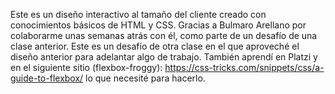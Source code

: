 Este es un diseño interactivo al tamaño del cliente creado con conocimientos básicos de HTML y CSS. Gracias a Bulmaro Arellano por colaborarme unas semanas atrás con él, como parte de un desafío de una clase anterior. Este es un desafío de otra clase en el que aproveché el diseño anterior para adelantar algo de trabajo. También aprendí en Platzi y en el siguiente sitio (flexbox-froggy): https://css-tricks.com/snippets/css/a-guide-to-flexbox/ lo que necesité para hacerlo.
